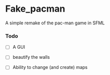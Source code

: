 # Fake_pacman
A simple remake of the pac-man game in SFML

### Todo
- [ ] A GUI
- [ ] beautify the walls
- [ ] Ability to change (and create) maps

